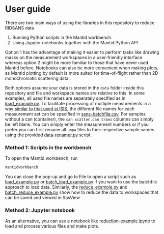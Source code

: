 # User guide
There are two main ways of using the libraries in this repository to reduce RIDSANS data
1. Running Python scripts in the Mantid workbench
2. Using Jupyter notebooks together with the Mantid Python API

Option 1 has the advantage of making it easier to perform tasks like drawing masks on the measurement workspaces in a user-friendly interface whereas option 2 might be more familiar to those that have never used Mantid before. Notebooks can also be more convenient when making plots, as Mantid plotting by default is more suited for time-of-flight rather than 2D monochromatic scattering data.

Both options assume your data is stored in the `data` folder inside this repository and file and workspace names are relative to this. In some examples, all used file names are seperately specified as in [load_example.py](load_example.py). To facilitate processing of multiple measurements in a way [similar to that used at ISIS](https://www.isis.stfc.ac.uk/Pages/SANSdataReduction.aspx), the different file names for each measurement set can be specified in [sans-batchfile.csv](sans-batchfile.csv). For samples without a can (container), the `can scatter,can trans` columns can simply be left blank. You can simply enter the measurement numbers or if you prefer you can first rename all `.mpa` files to their respective sample names using the provided [data-renamer.py](data-renamer.py) script. 

### Method 1: Scripts in the workbench
To open the Mantid workbench, run
```bash
mantidworkbench
```
You can close the pop-up and go to File to open a script such as [load_example.py](load_example.py) or [batch_load_example.py](batch_load_example.py) if you want to use the batchfile approach to load data. Similarly, the [reduce_example.py](reduce_example.py) and [batch_reduce_example.py](batch_reduce_example.py) show how to reduce the data to workspaces that can be saved and viewed in SasView

### Method 2: Jupyter notebook
As an alternative, you can use a notebook like [reduction-example.ipynb](reduction-example.ipynb) to load and process various files and make plots. 